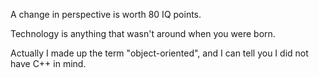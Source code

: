 A change in perspective is worth 80 IQ points.

Technology is anything that wasn't around when you were born.

Actually I made up the term "object-oriented", and I can tell you I did not have C++ in mind.